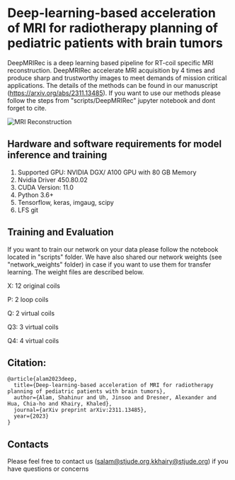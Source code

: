 # Deep-learning-based acceleration of MRI for radiotherapy planning of pediatric patients with brain tumors

DeepMRIRec is a deep learning based pipeline for RT-coil specific MRI reconstruction. DeepMRIRec accelerate MRI acquisition by 4 times and produce sharp and trustworthy images to meet demands of mission critical applications. The details of the methods can be found in our manuscript (https://arxiv.org/abs/2311.13485). If you want to use our methods please follow the steps from "scripts/DeepMRIRec" jupyter notebook and dont forget to cite.

![MRI Reconstruction](misc/recout.jpg?raw=true "MRI Reconstruction")

## Hardware and software requirements for model inference and training
1. Supported GPU: NVIDIA DGX/ A100 GPU with 80 GB Memory
2. Nvidia Driver 450.80.02
3. CUDA Version: 11.0
4. Python 3.6+
5. Tensorflow, keras, imgaug, scipy
6. LFS git


## Training and Evaluation

If you want to train our network on your data please follow the notebook located in "scripts" folder. We have also shared our network weights (see "network_weights" folder) in case if you want to use them for transfer learning. The weight files are described below.

X: 12 original coils

P:  2 loop coils

Q:  2 virtual coils

Q3: 3 virtual coils

Q4: 4 virtual coils

## Citation:
```
@article{alam2023deep,
  title={Deep-learning-based acceleration of MRI for radiotherapy planning of pediatric patients with brain tumors},
  author={Alam, Shahinur and Uh, Jinsoo and Dresner, Alexander and Hua, Chia-ho and Khairy, Khaled},
  journal={arXiv preprint arXiv:2311.13485},
  year={2023}
}
```

## Contacts
Please feel free to contact us (salam@stjude.org,kkhairy@stjude.org) if you have questions or concerns
